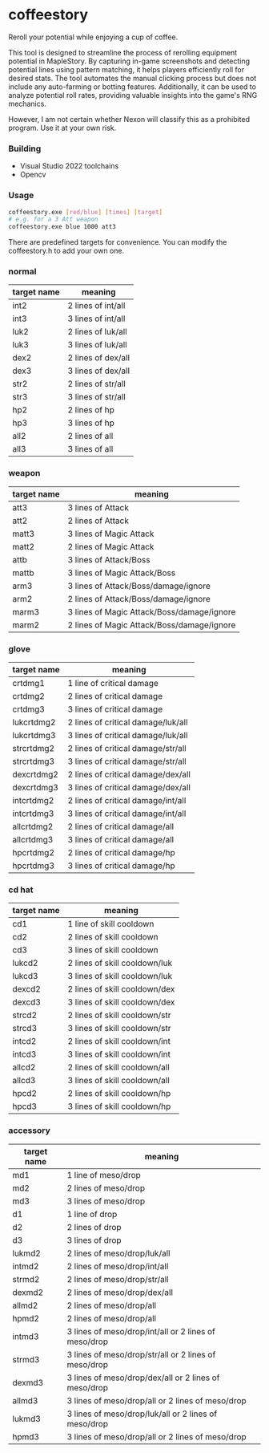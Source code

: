 # coffeestory
Reroll your potential while enjoying a cup of coffee.




This tool is designed to streamline the process of rerolling equipment potential in MapleStory. By capturing in-game screenshots and detecting potential lines using pattern matching, it helps players efficiently roll for desired stats. The tool automates the manual clicking process but does not include any auto-farming or botting features. Additionally, it can be used to analyze potential roll rates, providing valuable insights into the game's RNG mechanics.

However, I am not certain whether Nexon will classify this as a prohibited program. Use it at your own risk.



### Building

+ Visual Studio 2022 toolchains
+ Opencv


### Usage
```bash
coffeestory.exe [red/blue] [times] [target]
# e.g. for a 3 Att weapon
coffeestory.exe blue 1000 att3
```

There are predefined targets for convenience. You can modify the coffeestory.h to add your own one.

### normal
|target name  |  meaning									|
|-------------|---------------------------------------------|
| int2		  | 2 lines of int/all							|
| int3		  | 3 lines of int/all							|
| luk2		  | 2 lines of luk/all							|
| luk3		  | 3 lines of luk/all							|
| dex2		  | 2 lines of dex/all							|
| dex3		  | 3 lines of dex/all							|
| str2		  | 2 lines of str/all							|
| str3		  | 3 lines of str/all							|
| hp2		  | 2 lines of hp								|
| hp3		  | 3 lines of hp								|
| all2		  | 2 lines of all								|
| all3		  | 3 lines of all								|

### weapon

|target name  |  meaning									|
|-------------|---------------------------------------------|
| att3		  | 3 lines of Attack							|
| att2		  | 2 lines of Attack						|
| matt3		  | 3 lines of Magic Attack						|
| matt2		  | 2 lines of Magic Attack						|
| attb		  | 3 lines of Attack/Boss						|
| mattb		  | 3 lines of Magic Attack/Boss				|
| arm3		  | 3 lines of Attack/Boss/damage/ignore		|
| arm2		  | 2 lines of Attack/Boss/damage/ignore		|
| marm3		  | 3 lines of Magic Attack/Boss/damage/ignore	|
| marm2		  | 2 lines of Magic Attack/Boss/damage/ignore	|



### glove
|target name  |  meaning									|
|-------------|---------------------------------------------|
| crtdmg1	  | 1 line  of critical damage					|
| crtdmg2	  | 2 lines of critical damage					|
| crtdmg3	  | 3 lines of critical damage					|
| lukcrtdmg2  | 2 lines of critical damage/luk/all			|
| lukcrtdmg3  | 3 lines of critical damage/luk/all			|
| strcrtdmg2  | 2 lines of critical damage/str/all			|
| strcrtdmg3  | 3 lines of critical damage/str/all			|
| dexcrtdmg2  | 2 lines of critical damage/dex/all			|
| dexcrtdmg3  | 3 lines of critical damage/dex/all			|
| intcrtdmg2  | 2 lines of critical damage/int/all			|
| intcrtdmg3  | 3 lines of critical damage/int/all			|
| allcrtdmg2  | 2 lines of critical damage/all				|
| allcrtdmg3  | 3 lines of critical damage/all				|
| hpcrtdmg2   | 2 lines of critical damage/hp				|
| hpcrtdmg3   | 3 lines of critical damage/hp				|


### cd hat
|target name  |  meaning									|
|-------------|---------------------------------------------|
| cd1		  | 1 line  of skill cooldown					|
| cd2		  | 2 lines of skill cooldown					|
| cd3		  | 3 lines of skill cooldown					|
| lukcd2	  | 2 lines of skill cooldown/luk				|
| lukcd3	  | 3 lines of skill cooldown/luk				|
| dexcd2	  | 2 lines of skill cooldown/dex				|
| dexcd3	  | 3 lines of skill cooldown/dex				|
| strcd2	  | 2 lines of skill cooldown/str				|
| strcd3	  | 3 lines of skill cooldown/str				|
| intcd2	  | 2 lines of skill cooldown/int				|
| intcd3	  | 3 lines of skill cooldown/int				|
| allcd2	  | 2 lines of skill cooldown/all				|
| allcd3	  | 3 lines of skill cooldown/all				|
| hpcd2	      | 2 lines of skill cooldown/hp				|
| hpcd3	      | 3 lines of skill cooldown/hp				|


### accessory

|target name  |  meaning											|
|-------------|-----------------------------------------------------|
| md1		  | 1 line  of meso/drop								|
| md2		  | 2 lines of meso/drop								|
| md3		  | 3 lines of meso/drop								|
| d1		  | 1 line  of drop										|
| d2		  | 2 lines of drop										|
| d3		  | 3 lines of drop										|
| lukmd2	  | 2 lines of meso/drop/luk/all						|
| intmd2	  | 2 lines of meso/drop/int/all						|
| strmd2	  | 2 lines of meso/drop/str/all						|
| dexmd2	  | 2 lines of meso/drop/dex/all						|
| allmd2	  | 2 lines of meso/drop/all							|
| hpmd2		  | 2 lines of meso/drop/all							|
| intmd3      | 3 lines of meso/drop/int/all or 2 lines of meso/drop|
| strmd3      | 3 lines of meso/drop/str/all or 2 lines of meso/drop|
| dexmd3      | 3 lines of meso/drop/dex/all or 2 lines of meso/drop|
| allmd3      | 3 lines of meso/drop/all	 or 2 lines of meso/drop|
| lukmd3      | 3 lines of meso/drop/luk/all or 2 lines of meso/drop|
| hpmd3       | 3 lines of meso/drop/all	 or 2 lines of meso/drop|
